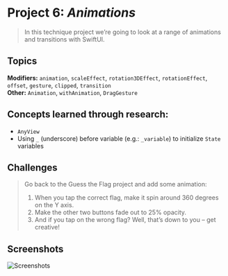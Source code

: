 # Project 6: *Animations*

> In this technique project we’re going to look at a range of animations and transitions with SwiftUI.


## Topics

**Modifiers:** `animation`, `scaleEffect`, `rotation3DEffect`, `rotationEffect`, `offset`, `gesture`, `clipped`, `transition`  
**Other:** `Animation`, `withAnimation`, `DragGesture`


## Concepts learned through research:

- `AnyView`
- Using `_` (underscore) before variable (e.g.: `_variable`) to initialize `State` variables


## Challenges

> Go back to the Guess the Flag project and add some animation:
> 
> 1. When you tap the correct flag, make it spin around 360 degrees on the Y axis.
> 2. Make the other two buttons fade out to 25% opacity.
> 3. And if you tap on the wrong flag? Well, that’s down to you – get creative!


## Screenshots

![Screenshots](Demo/Gifs/Combined.gif)